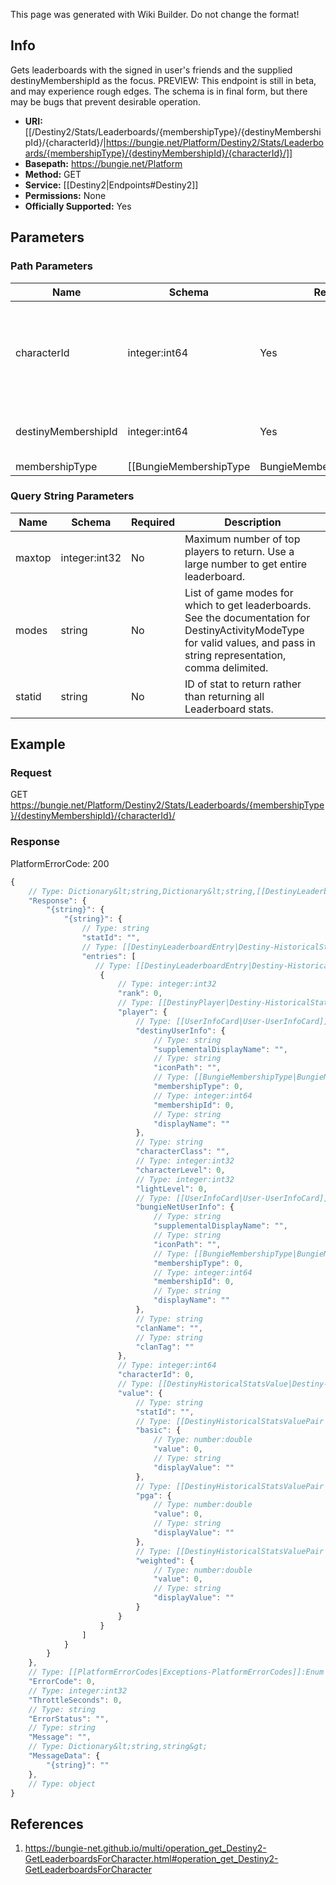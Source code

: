 <span class="wiki-builder">This page was generated with Wiki Builder. Do not change the format!</span>

## Info
Gets leaderboards with the signed in user's friends and the supplied destinyMembershipId as the focus.  PREVIEW: This endpoint is still in beta, and may experience rough edges.  The schema is in final form, but there may be bugs that prevent desirable operation.

* **URI:** [[/Destiny2/Stats/Leaderboards/{membershipType}/{destinyMembershipId}/{characterId}/|https://bungie.net/Platform/Destiny2/Stats/Leaderboards/{membershipType}/{destinyMembershipId}/{characterId}/]]
* **Basepath:** https://bungie.net/Platform
* **Method:** GET
* **Service:** [[Destiny2|Endpoints#Destiny2]]
* **Permissions:** None
* **Officially Supported:** Yes

## Parameters
### Path Parameters
Name | Schema | Required | Description
---- | ------ | -------- | -----------
characterId | integer:int64 | Yes | The specific character to build the leaderboard around for the provided Destiny Membership.
destinyMembershipId | integer:int64 | Yes | The Destiny membershipId of the user to retrieve.
membershipType | [[BungieMembershipType|BungieMembershipType]]:Enum | Yes | A valid non-BungieNet membership type.

### Query String Parameters
Name | Schema | Required | Description
---- | ------ | -------- | -----------
maxtop | integer:int32 | No | Maximum number of top players to return. Use a large number to get entire leaderboard.
modes | string | No | List of game modes for which to get leaderboards. See the documentation for DestinyActivityModeType for valid values, and pass in string representation, comma delimited.
statid | string | No | ID of stat to return rather than returning all Leaderboard stats.

## Example
### Request
GET https://bungie.net/Platform/Destiny2/Stats/Leaderboards/{membershipType}/{destinyMembershipId}/{characterId}/

### Response
PlatformErrorCode: 200
```javascript
{
    // Type: Dictionary&lt;string,Dictionary&lt;string,[[DestinyLeaderboard|Destiny-HistoricalStats-DestinyLeaderboard]]&gt;&gt;
    "Response": {
        "{string}": {
            "{string}": {
                // Type: string
                "statId": "",
                // Type: [[DestinyLeaderboardEntry|Destiny-HistoricalStats-DestinyLeaderboardEntry]][]
                "entries": [
                   // Type: [[DestinyLeaderboardEntry|Destiny-HistoricalStats-DestinyLeaderboardEntry]]
                    {
                        // Type: integer:int32
                        "rank": 0,
                        // Type: [[DestinyPlayer|Destiny-HistoricalStats-DestinyPlayer]]
                        "player": {
                            // Type: [[UserInfoCard|User-UserInfoCard]]
                            "destinyUserInfo": {
                                // Type: string
                                "supplementalDisplayName": "",
                                // Type: string
                                "iconPath": "",
                                // Type: [[BungieMembershipType|BungieMembershipType]]:Enum
                                "membershipType": 0,
                                // Type: integer:int64
                                "membershipId": 0,
                                // Type: string
                                "displayName": ""
                            },
                            // Type: string
                            "characterClass": "",
                            // Type: integer:int32
                            "characterLevel": 0,
                            // Type: integer:int32
                            "lightLevel": 0,
                            // Type: [[UserInfoCard|User-UserInfoCard]]
                            "bungieNetUserInfo": {
                                // Type: string
                                "supplementalDisplayName": "",
                                // Type: string
                                "iconPath": "",
                                // Type: [[BungieMembershipType|BungieMembershipType]]:Enum
                                "membershipType": 0,
                                // Type: integer:int64
                                "membershipId": 0,
                                // Type: string
                                "displayName": ""
                            },
                            // Type: string
                            "clanName": "",
                            // Type: string
                            "clanTag": ""
                        },
                        // Type: integer:int64
                        "characterId": 0,
                        // Type: [[DestinyHistoricalStatsValue|Destiny-HistoricalStats-DestinyHistoricalStatsValue]]
                        "value": {
                            // Type: string
                            "statId": "",
                            // Type: [[DestinyHistoricalStatsValuePair|Destiny-HistoricalStats-DestinyHistoricalStatsValuePair]]
                            "basic": {
                                // Type: number:double
                                "value": 0,
                                // Type: string
                                "displayValue": ""
                            },
                            // Type: [[DestinyHistoricalStatsValuePair|Destiny-HistoricalStats-DestinyHistoricalStatsValuePair]]
                            "pga": {
                                // Type: number:double
                                "value": 0,
                                // Type: string
                                "displayValue": ""
                            },
                            // Type: [[DestinyHistoricalStatsValuePair|Destiny-HistoricalStats-DestinyHistoricalStatsValuePair]]
                            "weighted": {
                                // Type: number:double
                                "value": 0,
                                // Type: string
                                "displayValue": ""
                            }
                        }
                    }
                ]
            }
        }
    },
    // Type: [[PlatformErrorCodes|Exceptions-PlatformErrorCodes]]:Enum
    "ErrorCode": 0,
    // Type: integer:int32
    "ThrottleSeconds": 0,
    // Type: string
    "ErrorStatus": "",
    // Type: string
    "Message": "",
    // Type: Dictionary&lt;string,string&gt;
    "MessageData": {
        "{string}": ""
    },
    // Type: object
}

```

## References
1. https://bungie-net.github.io/multi/operation_get_Destiny2-GetLeaderboardsForCharacter.html#operation_get_Destiny2-GetLeaderboardsForCharacter
